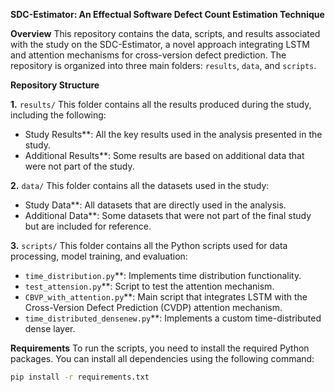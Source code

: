 **SDC-Estimator: An Effectual Software Defect Count Estimation Technique**

**Overview**
This repository contains the data, scripts, and results associated with the study on the SDC-Estimator, a novel approach integrating LSTM and attention mechanisms for cross-version defect prediction. The repository is organized into three main folders: `results`, `data`, and `scripts`.

**Repository Structure**

**1.** `results/`
This folder contains all the results produced during the study, including the following:
- Study Results**: All the key results used in the analysis presented in the study.
- Additional Results**: Some results are based on additional data that were not part of the study.

**2.** `data/`
This folder contains all the datasets used in the study:
- Study Data**: All datasets that are directly used in the analysis.
- Additional Data**: Some datasets that were not part of the final study but are included for reference.

**3.** `scripts/`
This folder contains all the Python scripts used for data processing, model training, and evaluation:
- `time_distribution.py`**: Implements time distribution functionality.
- `test_attension.py`**: Script to test the attention mechanism.
- `CBVP_with_attention.py`**: Main script that integrates LSTM with the Cross-Version Defect Prediction (CVDP) attention mechanism.
- `time_distributed_densenew.py`**: Implements a custom time-distributed dense layer.

**Requirements**
To run the scripts, you need to install the required Python packages. You can install all dependencies using the following command:

```bash
pip install -r requirements.txt
